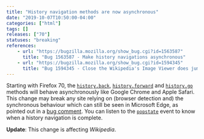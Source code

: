 ```yaml
---
title: "History navigation methods are now asynchronous"
date: "2019-10-07T10:50:00-04:00"
categories: ["html"]
tags: []
releases: ["70"]
statuses: "breaking"
references:
    - url: "https://bugzilla.mozilla.org/show_bug.cgi?id=1563587"
      title: "Bug 1563587 - Make history navigations asynchronous"
    - url: "https://bugzilla.mozilla.org/show_bug.cgi?id=1594345"
      title: "Bug 1594345 - Close the Wikipedia's Image Viewer does jump page to top"
---
```

Starting with Firefox 70, the [`history.back`](https://developer.mozilla.org/docs/Web/API/History/back), [`history.forward`](https://developer.mozilla.org/docs/Web/API/History/forward) and [`history.go`](https://developer.mozilla.org/docs/Web/API/History/go) methods will behave asynchronously like Google Chrome and Apple Safari. This change may break any site relying on (browser detection and) the synchronous behaviour which can still be seen in Microsoft Edge, as pointed out in a [bug comment](https://bugzilla.mozilla.org/show_bug.cgi?id=1563587#c26). You can listen to the [`popstate`](https://developer.mozilla.org/docs/Web/API/Window/popstate_event) event to know when a history navigation is complete.

**Update**: This change is affecting *Wikipedia*.
